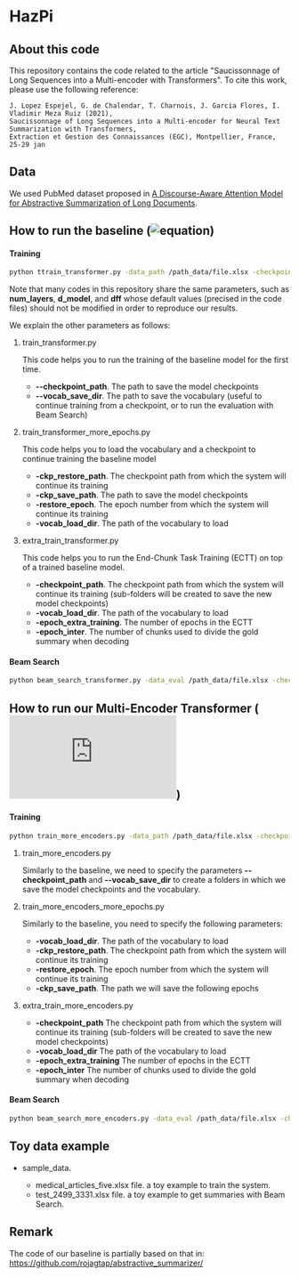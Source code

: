 # HazPi


## About this code

This repository contains the code related to the article "Saucissonnage of Long Sequences into a Multi-encoder with Transformers".
To cite this work, please use the following reference:

```
J. Lopez Espejel, G. de Chalendar, T. Charnois, J. Garcia Flores, I. Vladimir Meza Ruiz (2021),
Saucissonnage of Long Sequences into a Multi-encoder for Neural Text Summarization with Transformers,
Extraction et Gestion des Connaissances (EGC), Montpellier, France, 25-29 jan
```

## Data


We used PubMed dataset proposed in [A Discourse-Aware Attention Model for Abstractive Summarization of Long Documents](https://arxiv.org/pdf/1804.05685.pdf).

## How to run the baseline (![equation](https://latex.codecogs.com/svg.latex?Transformer_{ORIGINAL}))



#### Training

```bash
python ttrain_transformer.py -data_path /path_data/file.xlsx -checkpoint_path /home/path_save_checkpoints/  -vocab_save_dir /home/path_dir_vocab/ -batch_size 32 -epochs 300 -no_filters

```


Note that many codes in this repository share the same parameters, such as **num_layers**, 
**d_model**, and **dff** whose default values (precised in the code files) should not be modified in order to reproduce our results.

We explain the other parameters as follows:

1. train_transformer.py

    This code helps you to run the training of the baseline model for the first time.

    * **--checkpoint_path**. The path to save the model checkpoints
    * **--vocab_save_dir**. The path to save the vocabulary (useful to continue training from a checkpoint, or to run the evaluation with Beam Search)
    
 1. train_transformer_more_epochs.py
    
    This code helps you to load the vocabulary and a checkpoint to continue training the baseline model  

    * **-ckp_restore_path**. The checkpoint path from which the system will continue its training
    * **-ckp_save_path**. The path to save the model checkpoints
    * **-restore_epoch**. The epoch number from which the system will continue its training
    * **-vocab_load_dir**. The path of the vocabulary to load
    
1. extra_train_transformer.py

    This code helps you to run the End-Chunk Task Training (ECTT) on top of a trained baseline model.
    * **-checkpoint_path**. The checkpoint path from which the system will continue its training (sub-folders will be created to save the new model checkpoints)
    * **-vocab_load_dir**. The path of the vocabulary to load
    * **-epoch_extra_training**. The number of epochs in the ECTT
    * **-epoch_inter**. The number of chunks used to divide the gold summary when decoding 
    

#### Beam Search

```bash
python beam_search_transformer.py -data_eval /path_data/file.xlsx -checkpoint_path /home/epoch_to_get_summaries/ -vocab_load_dir /home/path_dir_vocab/  -batch_size 32  -path_summaries_encoded /path/summaries/encoded/ -path_summaries_decoded /path/summaries/decoded/ -path_summaries_error /path/summaries/error/

```

## How to run our Multi-Encoder Transformer (![equation](https://latex.codecogs.com/svg.latex?HazPi))

#### Training


```bash
python train_more_encoders.py -data_path /path_data/file.xlsx -checkpoint_path /home/path_save_checkpoints/  -vocab_save_dir /home/path_dir_vocab/ -epochs 300 no_filters

```

1. train_more_encoders.py

    Similarly to the baseline, we need to specify the parameters **--checkpoint_path** and **--vocab_save_dir** to create a folders in which we save the model checkpoints and the vocabulary.

1. train_more_encoders_more_epochs.py

    Similarly to the baseline, you need to specify the following parameters:
    * **-vocab_load_dir**. The path of the vocabulary to load
    * **-ckp_restore_path**. The checkpoint path from which the system will continue its training
    * **-restore_epoch**. The epoch number from which the system will continue its training
    * **-ckp_save_path**. The path we will save the following epochs 
    
1. extra_train_more_encoders.py
    
    * **-checkpoint_path** The checkpoint path from which the system will continue its training (sub-folders will be created to save the new model checkpoints)
    * **-vocab_load_dir** The path of the vocabulary to load
    * **-epoch_extra_training** The number of epochs in the ECTT
    * **-epoch_inter** The number of chunks used to divide the gold summary when decoding 

#### Beam Search

```bash
python beam_search_more_encoders.py -data_eval /path_data/file.xlsx -checkpoint_path /home/epoch_to_get_summaries/ -vocab_load_dir /home/path_dir_vocab/ -path_summaries_encoded /path/summaries/encoded/ -path_summaries_decoded /path/summaries/decoded/ -path_summaries_error /path/summaries/error/

```

## Toy data example

* sample_data. 

    * medical_articles_five.xlsx file.  a toy example to train the system.
    * test_2499_3331.xlsx file. a toy example to get summaries with Beam Search.

## Remark

The code of our baseline is partially based on that in: https://github.com/rojagtap/abstractive_summarizer/
